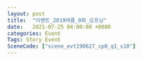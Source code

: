```yaml
---
layout: post
title:  "이벤트_2019여름_0화_오프닝"
date:   2021-07-25 04:00:00 +0000
categories: Event
Tags: Story Event
SceneCode: ["scene_evt190627_cp0_q1_s10"]
---
```

